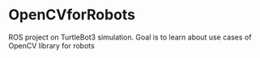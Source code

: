 # OpenCVforRobots
ROS project on TurtleBot3 simulation. Goal is to learn about use cases of OpenCV library for robots 
